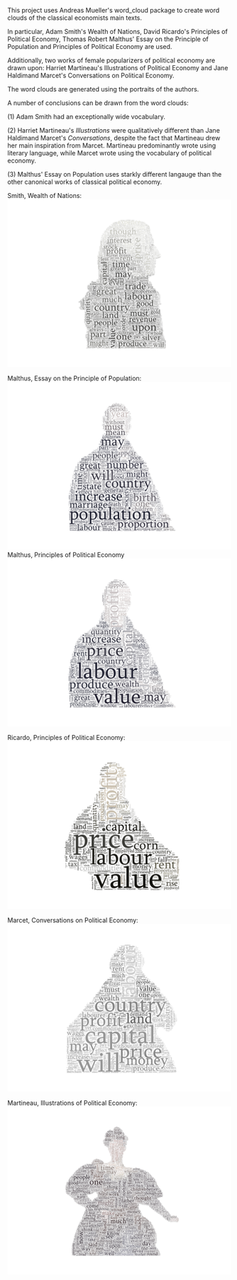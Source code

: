This project uses Andreas Mueller's word_cloud package to create word clouds of the classical economists main texts.

In particular, Adam Smith's Wealth of Nations, David Ricardo's Principles of Political Economy, Thomas Robert Malthus' Essay on the Principle of Population and Principles of Political Economy are used.

Additionally, two works of female popularizers of political economy are drawn upon: Harriet Martineau's Illustrations of Political Economy and Jane Haldimand Marcet's Conversations on Political Economy.

The word clouds are generated using the portraits of the authors.

A number of conclusions can be drawn from the word clouds:

(1) Adam Smith had an exceptionally wide vocabulary.

(2) Harriet Martineau's _Illustrations_ were qualitatively different than Jane Haldimand Marcet's _Conversations_, despite the fact that Martineau drew her main inspiration from Marcet. Martineau predominantly wrote using literary language, while Marcet wrote using the vocabulary of political economy.

(3) Malthus' Essay on Population uses starkly different langauge than the other canonical works of classical political economy.

Smith, Wealth of Nations:
![alt_text](https://raw.githubusercontent.com/chrissimmerman/Political-Economy-Word-Clouds/main/smithCloud.png?raw=true)

Malthus, Essay on the Principle of Population:
![alt text](https://raw.githubusercontent.com/chrissimmerman/Political-Economy-Word-Clouds/main/malthusCloud.png?raw=true)
Malthus, Principles of Political Economy
![alt text](https://raw.githubusercontent.com/chrissimmerman/Political-Economy-Word-Clouds/main/malthusCloud2.png?raw=true)

Ricardo, Principles of Political Economy:
![alt_text](https://raw.githubusercontent.com/chrissimmerman/Political-Economy-Word-Clouds/main/ricardoCloud.png?raw=true)

Marcet, Conversations on Political Economy:
![alt_text](https://github.com/chrissimmerman/Political-Economy-Word-Clouds/blob/main/marcetCloud.png?raw=true)

Martineau, Illustrations of Political Economy:
![alt_text](https://github.com/chrissimmerman/Political-Economy-Word-Clouds/blob/main/martineauCloud.png?raw=true)
